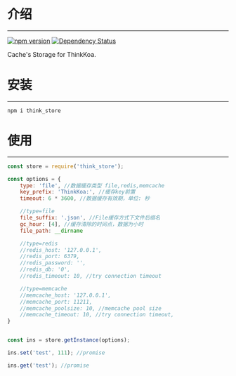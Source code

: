 # 介绍
-----

[![npm version](https://badge.fury.io/js/think_store.svg)](https://badge.fury.io/js/think_cache)
[![Dependency Status](https://david-dm.org/thinkkoa/think_store.svg)](https://david-dm.org/thinkkoa/think_cache)

Cache's Storage for ThinkKoa.

# 安装
-----

```
npm i think_store
```

# 使用
-----


```js
const store = require('think_store');

const options = {
    type: 'file', //数据缓存类型 file,redis,memcache
    key_prefix: 'ThinkKoa:', //缓存key前置
    timeout: 6 * 3600, //数据缓存有效期，单位: 秒

    //type=file
    file_suffix: '.json', //File缓存方式下文件后缀名
    gc_hour: [4], //缓存清除的时间点，数据为小时
    file_path: __dirname

    //type=redis
    //redis_host: '127.0.0.1',
    //redis_port: 6379,
    //redis_password: '',
    //redis_db: '0',
    //redis_timeout: 10, //try connection timeout

    //type=memcache
    //memcache_host: '127.0.0.1',
    //memcache_port: 11211,
    //memcache_poolsize: 10, //memcache pool size
    //memcache_timeout: 10, //try connection timeout, 
}


const ins = store.getInstance(options);

ins.set('test', 111); //promise

ins.get('test'); //promise

```